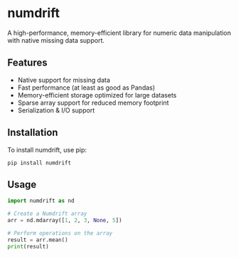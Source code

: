 # numdrift
A high-performance, memory-efficient library for numeric data manipulation with native missing data support.

## Features
- Native support for missing data
- Fast performance (at least as good as Pandas)
- Memory-efficient storage optimized for large datasets
- Sparse array support for reduced memory footprint
- Serialization & I/O support

## Installation

To install numdrift, use pip: 
```shell script
pip install numdrift
```


## Usage

```python
import numdrift as nd

# Create a Numdrift array
arr = nd.mdarray([1, 2, 3, None, 5])

# Perform operations on the array
result = arr.mean()
print(result)


